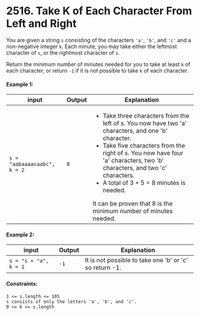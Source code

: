 # 2516. Take K of Each Character From Left and Right

You are given a string `s` consisting of the characters `'a'`, `'b'`, and `'c'` and a non-negative integer `k`. Each minute, you may take either the leftmost character of `s`, or the rightmost character of `s`.

Return the minimum number of minutes needed for you to take at least `k` of each character, or return `-1` if it is not possible to take `k` of each character.

 

#### Example 1:

| input                       | Output | Explanation                                                                                                                                                                                                                                                                                                                                                         |
|-----------------------------|--------|---------------------------------------------------------------------------------------------------------------------------------------------------------------------------------------------------------------------------------------------------------------------------------------------------------------------------------------------------------------------|
| `s = "aabaaaacaabc", k = 2` | `8`    | <ul><li>Take three characters from the left of s. You now have two 'a' characters, and one 'b' character.</li><li>Take five characters from the right of s. You now have four 'a' characters, two 'b' characters, and two 'c' characters.</li><li>A total of 3 + 5 = 8 minutes is needed.</li></ul>It can be proven that 8 is the minimum number of minutes needed. |

#### Example 2:

| input                 | Output | Explanation                                             |
|-----------------------|--------|---------------------------------------------------------|
| `s = "s = "a", k = 1` | `-1`   | It is not possible to take one 'b' or 'c' so return -1. |

#### Constraints:

`1 <= s.length <= 105`\
`s consists of only the letters 'a', 'b', and 'c'.`\
`0 <= k <= s.length`